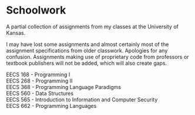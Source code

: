 Schoolwork
==========

A partial collection of assignments from my classes at the University of Kansas.

I may have lost some assignments and almost certainly most of the assignment specifications from older classwork. Apologies for any confusion. Assignments making use of proprietary code from professors or textbook publishers will not be added, which will also create gaps.


EECS 168 - Programming I  
EECS 268 - Programming II  
EECS 368 - Programming Language Paradigms  
EECS 560 - Data Structures  
EECS 565 - Introduction to Information and Computer Security  
EECS 662 - Programming Languages
